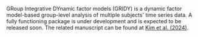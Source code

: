 GRoup Integrative DYnamic factor models (GRIDY) is a dynamic factor model-based group-level analysis of multiple subjects' time series data. A fully functioning package is under development and is expected to be released soon. The related manuscript can be found at [Kim et al. (2024)](https://arxiv.org/abs/2307.15330).
